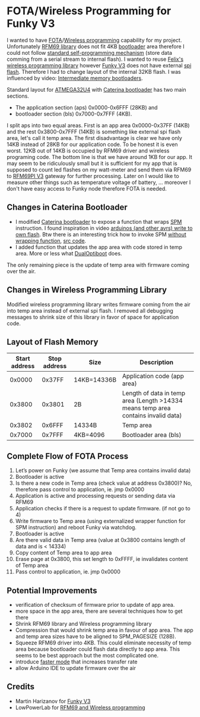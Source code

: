 # FOTA/Wireless Programming for Funky V3

I wanted to have [FOTA](http://en.wikipedia.org/wiki/Over-the-air_programming)/[Wireless programming](http://lowpowerlab.com/blog/category/moteino/wireless-programming/) capability for my project. Unfortunately [RFM69 library](https://github.com/LowPowerLab/RFM69) does not fit 4KB [bootloader](http://www.hackersworkbench.com/intro-to-bootloaders-for-avr) area therefore I could not follow [standard self-programming mechanism](http://www.engineersgarage.com/embedded/avr-microcontroller-projects/How-to-Use-SPM-for-Flash-to-Flash-Programming) (store data comming from a serial stream to internal flash). I wanted to reuse [Felix's wireless programming library](https://github.com/LowPowerLab/WirelessProgramming) however [Funky V3](http://harizanov.com/wiki/wiki-home/funky-v3/) does not have external [spi flash](http://www.instructables.com/id/How-to-Design-with-Discrete-SPI-Flash-Memory/). Therefore I had to change layout of the internal 32KB flash. I was influenced by video: [Intermediate memory bootloaders](https://www.youtube.com/watch?v=jbLy6kE-Szg).

Standard layout for [ATMEGA32U4](http://www.atmel.com/devices/atmega32u4.aspx) with [Caterina bootloader](https://github.com/arduino/Arduino/blob/master/hardware/arduino/avr/bootloaders/caterina/Caterina.c) has two main sections. 
 * The application section (aps) 0x0000-0x6FFF (28KB) and 
 * bootloader section (bls) 0x7000-0x7FFF (4KB). 

I split aps into two equal areas. First is an app area 0x0000-0x37FF (14KB) and the rest 0x3800-0x7FFF (14KB) is something like external spi flash area, let's call it temp area. The first disadvantage is clear we have only 14KB instead of 28KB for our application code. To be honest it is even worst. 12KB out of 14KB is occupied by RFM69 driver and wireless programing code. The bottom line is that we have around 1KB for our app. It may seem to be ridiculously small but it is sufficient for my app that is supposed to count led flashes on my watt-meter and send them via RFM69 to [RFM69PI V3](https://wiki.openenergymonitor.org/index.php/RFM69Pi_V3) gateway for further processing. Later on I would like to measure other things such as temperature voltage of battery, … moreover I don't have easy access to Funky node therefore FOTA is needed.

## Changes in Caterina Bootloader
 - I modified [Caterina bootloader](https://github.com/mharizanov/new_Funky/tree/master/caterina-lilypadusb) to expose a function that wraps [SPM](http://www.atmel.com/webdoc/avrassembler/avrassembler.wb_SPM.html) instruction. I found inspiration in video
 [arduinos (and other avrs) write to own flash](http://hackaday.com/2015/07/03/arduinos-and-other-avrs-write-to-own-flash/). Btw there is an interesting trick how to invoke SPM
[without wrapping function](http://oneweekwonder.blogspot.cz/2014/07/bootjacker-amazing-avr-bootloader-hack.html), [src code](https://gist.github.com/Snial/2d516b6305165bf81415).
 - I added function that updates the app area with code stored in temp area. More or less what [DualOptiboot](https://github.com/LowPowerLab/DualOptiboot) does.

The only remaining piece is the update of temp area with firmware coming over the air.

## Changes in Wireless Programming Library 
Modified wireless programming library writes firmware coming from the air into temp area instead of external spi flash. I removed all debugging messages to shrink size of this library in favor of space for application code.

## Layout of Flash Memory 
| Start address | Stop address | Size        | Description                                                                      |
|---------------|--------------|-------------|----------------------------------------------------------------------------------|
| 0x0000        | 0x37FF       | 14KB=14336B | Application code (app area)                                                      |
| 0x3800        | 0x3801       | 2B          | Length of data in temp area  (Length >14334 means temp area contains invalid data) |
| 0x3802        | 0x6FFF       | 14334B      | Temp area                                                                        |
| 0x7000        | 0x7FFF       | 4KB=4096    | Bootloader area (bls)                                                            |

## Complete Flow of FOTA Process 

1. Let’s power on Funky (we assume that Temp area contains invalid data)
2. Bootloader is active
3. Is there a new code in Temp area (check value at address 0x3800)? 
No, therefore pass control to application, ie. jmp 0x0000
4. Application is active and processing requests or sending data via RFM69
5. Application checks if there is a request to update firmware. (if not go to 4)
6. Write firmware to Temp area (using externalized wrapper function for SPM instruction) and reboot Funky via watchdog.
7. Bootloader is active
8. Are there valid data in Temp area (value at 0x3800 contains length of data and is < 14334)
9. Copy content of Temp area to app area
10. Erase page at 0x3800, this set length to 0xFFFF, ie invalidates content of Temp area
11. Pass control to application, ie. jmp 0x0000

## Potential Improvements 

 * verification of checksum of firmware prior to update of app area.
 * more space in the app area, there are several techniques how to get there
  * Shrink RFM69 library and Wireless programming library
  * Compression that would shrink temp area in favour of app area. The app and temp area sizes have to be aligned to SPM_PAGESIZE (128B).
  * Squeeze RFM69 driver into 4KB. This could eliminate necessity of temp area because bootloader could flash data directly to app area. This seems to be best approach but the most complicated one.
 * introduce [faster mode](http://lowpowerlab.com/blog/2016/01/21/wireless-programming-just-got-50-faster/) that increases transfer rate
 * allow Arduino IDE to update firmware over the air

## Credits
 * Martin Harizanov for [Funky V3](http://harizanov.com/wiki/wiki-home/funky-v3/) 
 * LowPowerLab for [RFM69 and Wireless programming](http://lowpowerlab.com/)
